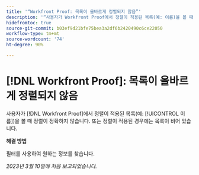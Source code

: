 ```yaml
---
title: '“Workfront Proof: 목록이 올바르게 정렬되지 않음”'
description: '“사용자가 Workfront Proof에서 정렬이 적용된 목록(예: 이름)을 볼 때 정렬이 정확하지 않습니다.”'
hidefromtoc: true
source-git-commit: b03ef9d21bfe75bea3a2df6b2420490c6ce22050
workflow-type: tm+mt
source-wordcount: '74'
ht-degree: 90%

---
```



# [!DNL Workfront Proof]: 목록이 올바르게 정렬되지 않음

사용자가 [!DNL Workfront Proof]에서 정렬이 적용된 목록(예: [!UICONTROL 이름])을 볼 때 정렬이 정확하지 않습니다. 또는 정렬이 적용된 경우에는 목록이 비어 있습니다.

**해결 방법**

필터를 사용하여 원하는 정보를 찾습니다.

_2023년 3월 10일에 처음 보고되었습니다._

